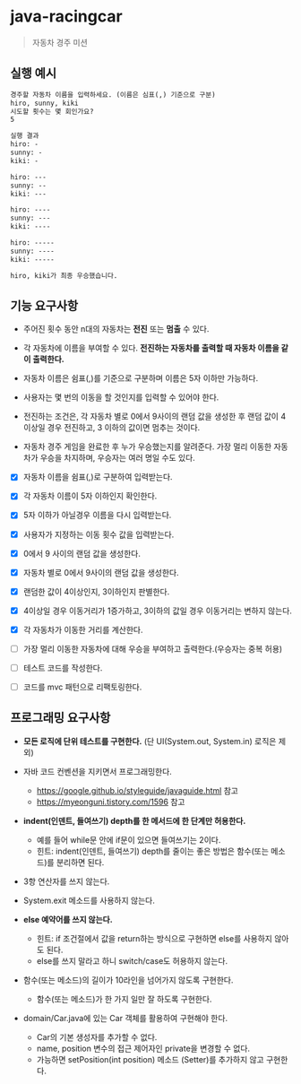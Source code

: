 # java-racingcar

> 자동차 경주 미션

## 실행 예시

```markdown
경주할 자동차 이름을 입력하세요. (이름은 심표(,) 기준으로 구분)
hiro, sunny, kiki
시도할 횟수는 몇 회인가요?
5

실행 결과
hiro: -
sunny: -
kiki: -

hiro: ---
sunny: --
kiki: ---

hiro: ----
sunny: ---
kiki: ----

hiro: -----
sunny: ----
kiki: -----

hiro, kiki가 최종 우승했습니다.
```



## 기능 요구사항

- 주어진 횟수 동안 n대의 자동차는 **전진** 또는 **멈출** 수 있다.

- 각 자동차에 이름을 부여할 수 있다. **전진하는 자동차를 출력할 때 자동차 이름을 같이 출력한다.**

- 자동차 이름은 쉼표(,)를 기준으로 구분하며 이름은 5자 이하만 가능하다.

- 사용자는 몇 번의 이동을 할 것인지를 입력할 수 있어야 한다.

- 전진하는 조건은, 각 자동차 별로 0에서 9사이의 랜덤 값을 생성한 후 랜덤 값이 4 이상일 경우 전진하고, 3 이하의 값이면 멈추는 것이다.

- 자동차 경주 게임을 완료한 후 누가 우승했는지를 알려준다. 가장 멀리 이동한 자동차가 우승을 차지하며, 우승자는 여러 명일 수도 있다.

  

- [x] 자동차 이름을 쉼표(,)로 구분하여 입력받는다.

- [x] 각 자동차 이름이 5자 이하인지 확인한다.

- [x] 5자 이하가 아닐경우 이름을 다시 입력받는다.

- [x] 사용자가 지정하는 이동 횟수 값을 입력받는다.

- [x] 0에서 9 사이의 랜덤 값을 생성한다. 

- [x] 자동차 별로 0에서 9사이의 랜덤 값을 생성한다.

- [x] 랜덤한 값이 4이상인지, 3이하인지 판별한다.

- [x] 4이상일 경우 이동거리가 1증가하고, 3이하의 값일 경우 이동거리는 변하지 않는다.

- [x] 각 자동차가 이동한 거리를 계산한다.

- [ ] 가장 멀리 이동한 자동차에 대해 우승을 부여하고 출력한다.(우승자는 중복 허용)

- [ ] 테스트 코드를 작성한다. 

- [ ] 코드를 mvc 패턴으로 리팩토링한다.

## 프로그래밍 요구사항

- **모든 로직에 단위 테스트를 구현한다.** (단 UI(System.out, System.in) 로직은 제외)
- 자바 코드 컨벤션을 지키면서 프로그래밍한다.
  - https://google.github.io/styleguide/javaguide.html 참고
  - https://myeonguni.tistory.com/1596 참고

- **indent(인덴트, 들여쓰기) depth를 한 메서드에 한 단계만 허용한다.**
  - 예를 들어 while문 안에 if문이 있으면 들여쓰기는 2이다.
  - 힌트: indent(인덴트, 들여쓰기) depth를 줄이는 좋은 방법은 함수(또는 메소드)를 분리하면 된다.
- 3항 연산자를 쓰지 않는다.
- System.exit 메소드를 사용하지 않는다.
- **else 예약어를 쓰지 않는다.**
  - 힌트: if 조건절에서 값을 return하는 방식으로 구현하면 else를 사용하지 않아도 된다.
  - else를 쓰지 말라고 하니 switch/case도 허용하지 않는다.
- 함수(또는 메소드)의 길이가 10라인을 넘어가지 않도록 구현한다.
  - 함수(또는 메소드)가 한 가지 일만 잘 하도록 구현한다.
- domain/Car.java에 있는 Car 객체를 활용하여 구현해야 한다.
  - Car의 기본 생성자를 추가할 수 없다.
  - name, position 변수의 접근 제어자인 private을 변경할 수 없다.
  - 가능하면 setPosition(int position) 메소드 (Setter)를 추가하지 않고 구현한다.
